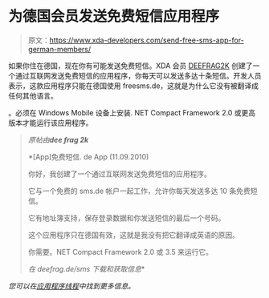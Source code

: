 # 为德国会员发送免费短信应用程序

> 原文：<https://www.xda-developers.com/send-free-sms-app-for-german-members/>

如果你住在德国，现在你有可能发送免费短信。XDA 会员 [DEEFRAG2K](http://forum.xda-developers.com/member.php?u=1077502) 创建了一个通过互联网发送免费短信的应用程序，你每天可以发送多达十条短信。开发人员表示，这款应用程序只能在德国使用 freesms.de，这就是为什么它没有被翻译成任何其他语言。

。必须在 Windows Mobile 设备上安装. NET Compact Framework 2.0 或更高版本才能运行该应用程序。

> *原帖由****dee frag 2k***
> 
>  *[App]免费短信. de App (11.09.2010)
> 
> 你好，我创建了一个通过互联网发送免费短信的应用程序。
> 
> 它与一个免费的 sms.de 帐户一起工作，允许你每天发送多达 10 条免费短信。
> 
> 它有地址簿支持，保存登录数据和你发送短信的最后一个号码。
> 
> 这个应用程序只在德国有效，这就是我没有把它翻译成英语的原因。
> 
> 你需要。NET Compact Framework 2.0 或 3.5 来运行它。
> 
> *在 deefrag.de/sms 下载和获取信息**

 *您可以在[应用程序线程](http://forum.xda-developers.com/showthread.php?p=8097966#post8097966)中找到更多信息。*